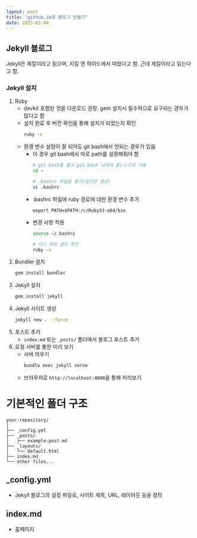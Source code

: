```yaml
---
layout: post
title: "github.io로 블로그 만들기"
date: 2025-03-04
---
```


## Jekyll 블로그
Jekyll은 제킬이라고 읽으며, 지킬 앤 하이드에서 따왔다고 함. 근데 제킬이라고 읽는다고 함.

### Jekyll 설치
1. Ruby
    - devkit 포함된 것을 다운로드 권장. gem 설치시 필수적으로 요구되는 경우가 많다고 함
    - 설치 완료 후 버전 확인을 통해 설치가 되었는지 확인
        ```bash
        ruby -v
        ```
    - 환경 변수 설정이 잘 되어도 git bash에서 안되는 경우가 있음
        - 이 경우 git bash에서 따로 path를 설정해줘야 함
            ```bash
            # git bash를 열고 git bash 내에서 홈(~)으로 이동
            cd ~

            # .bashrc 파일을 열기(없으면 생성)
            vi .bashrc
            ```
        - .bashrc 파일에 ruby 경로에 대한 환경 변수 추가
            ```
            export PATH=$PATH:/c/Ruby33-x64/bin
            ```
        - 변경 사항 적용
            ```bash
            source ~/.bashrc

            # 다시 루비 설치 확인
            ruby -v
            ```
2. Bundler 설치
    ```bash
    gem install bundler
    ```
3. Jekyll 설치
    ```bash
    gem install jekyll
    ```
4. Jekyll 사이트 생성
    ```bash
    jekyll new . --force
    ```
5. 포스트 추가
    - `index.md` 또는 `_posts/` 폴더에서 블로그 포스트 추가
6. 로컬 서버를 통한 미리 보기
    - 서버 띄우기
        ```bash
        bundle exec jekyll serve
        ```
    - 브라우저로 `http://localhost:4000`을 통해 미리보기


# 기본적인 폴더 구조
```
your-repository/
│
├── _config.yml
├── _posts/
│   ├── example-post.md
├── _layouts/
│   └── default.html
├── index.md
└── other files...
```

## _config.yml
- Jekyll 블로그의 설정 파일로, 사이트 제목, URL, 레이아웃 등을 정의

## index.md
- 홈페이지